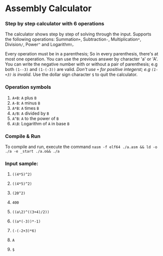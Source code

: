 # Assembly Calculator
### Step by step calculator with 6 operations
The calculator shows step by step of solving through the input. Supports the following operations:
Summation`+`, Subtraction`-`, Multiplication`*`, Division`/`, Power`^` and Logarithm`\`.

Every operation must be in a parenthesis; So in every parenthesis, there's at most one operation.
You can use the previous answer by character 'a' or 'A'. You can write the negative number with or without a pair of parenthesis; e.g both `(1--3)` and `(1-(-3))` are valid. *Don't use `+` for positive integerst; e.g `(1-+3)` is invalid.*
Use the dollar sign character `$` to quit the calculator.

### Operation symbols
1. `A+B`: `A` plus `B`
1. `A-B`: `A` minus `B`
1. `A*B`: `A` times `B`
1. `A/B`: `A` divided by `B`
1. `A^B`: `A` to the power of `B`
1. `A\B`: Logarithm of `A` in base `B`

### Compile & Run
To compile and run, execute the command `nasm -f elf64 ./a.asm && ld -o ./a -e _start ./a.o&& ./a`

### Input sample:

1. `((4*5)^2)`
 1. `((4*5)^2)`
 1. `(20^2)`
 1. `400`

1. `((a\2)^((3+4)/2))`
1. `((a*(-3))*-1)`
1. `(-(-2+3)*6)`
1. `A`
1. `$`
